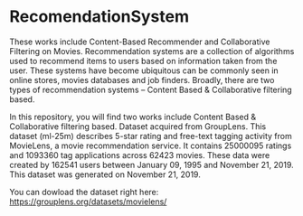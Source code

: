 # RecomendationSystem
These works include Content-Based Recommender and Collaborative Filtering on Movies.
Recommendation systems are a collection of algorithms used to recommend items to users based on information taken from the user. These systems have become ubiquitous can be commonly seen in online stores, movies databases and job finders. Broadly, there are two types of recommendation systems – Content Based & Collaborative filtering based.

In this repository, you will find two works include Content Based & Collaborative filtering based. Dataset acquired from GroupLens. This dataset (ml-25m) describes 5-star rating and free-text tagging activity from MovieLens, a movie recommendation service. It contains 25000095 ratings and 1093360 tag applications across 62423 movies. These data were created by 162541 users between January 09, 1995 and November 21, 2019. This dataset was generated on November 21, 2019.

You can dowload the dataset right here: https://grouplens.org/datasets/movielens/


